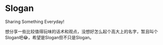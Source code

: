 # Slogan
Sharing Something Everyday!

想分享一些比较值得玩味的话术和观点，没想好怎么起个高大上的名字，暂且叫个Slogan吧😂，希望是Slogan但不只是Slogan。
